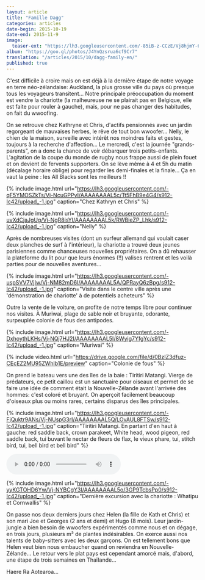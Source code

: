 ```yaml
---
layout: article
title: "Famille Dagg"
categories: articles
date-begin: 2015-10-19
date-end: 2015-11-9
image: 
  teaser-ext: "https://lh3.googleusercontent.com/-85iB-z-CCzE/Vj8hjmY-6YI/AAAAAAAALyQ/y-Ms_D70RwU/s912-Ic42/upload_-1.jpg"
album: "https://goo.gl/photos/J4YnQzsrua6cf9Cr7"
translation: "/articles/2015/10/dagg-family-en/"
published: true
---
```


C'est difficile à croire mais on est déjà à la dernière étape de notre voyage en terre néo-zélandaise: Auckland, la plus grosse ville du pays où presque tous les voyageurs transitent... Notre principale préoccupation du moment est vendre la chariotte (la malheureuse ne se plairait pas en Belgique, elle est faite pour rouler à gauche), mais, pour ne pas changer des habitudes, on fait du wwoofing. 

On se retrouve chez Kathryne et Chris, d'actifs pensionnés avec un jardin regorgeant de mauvaises herbes, le rêve de tout bon wwoofer... Nelly, le chien de la maison, surveille avec intérêt nos moindres faits et gestes, toujours à la recherche d'affection... Le mercredi, c'est la journée "grands-parents", on a donc la chance de voir débarquer trois petits-enfants. L'agitation de la coupe du monde de rugby nous frappe aussi de plein fouet et on devient de fervents supporters. On se lève même à 4 et 5h du matin (décalage horaire oblige) pour regarder les demi-finales et la finale... Ça en vaut la peine : les All Blacks sont les meilleurs !!

{% include image.html url="https://lh3.googleusercontent.com/-qF5YMOSZkTs/Vj-NcuGPPyI/AAAAAAAAL5c/Tt5FhB9e4G4/s912-Ic42/upload_-1.jpg" caption="Chez Kathryn et Chris" %}

{% include image.html url="https://lh3.googleusercontent.com/-uvXdCjaJgUg/Vj-NgR8isYI/AAAAAAAAL5k/RWBieZP_Lhk/s912-Ic42/upload_-1.jpg" caption="Nelly" %}

Après de nombreuses visites (dont un surfeur allemand qui voulait caser deux planches de surf à l'intérieur), la chariotte a trouvé deux jeunes parisiennes comme chanceuses nouvelles propriétaires. On a dû rehausser la plateforme du lit pour que leurs énormes (!!) valises rentrent et les voilà parties pour de nouvelles aventures...

{% include image.html url="https://lh3.googleusercontent.com/-uspSVV7VjIw/Vj-NM82mD6I/AAAAAAAAL5A/QPRayQ6zBpg/s912-Ic42/upload_-1.jpg" caption="Visite dans le centre ville après une 'démonstration de chariotte' à de potentiels acheteurs" %}

Outre la vente de le voiture, on profite de notre temps libre pour continuer nos visites. À Muriwai, plage de sable noir et bruyante, odorante, surpeuplée colonie de fous des antipodes.

{% include image.html url="https://lh3.googleusercontent.com/-DxhoythLKHs/Vj-NQj7HJ2I/AAAAAAAAL5I/8Wyig7YfgYc/s912-Ic42/upload_-1.jpg" caption="Muriwai" %}

{% include video.html url="https://drive.google.com/file/d/0BzIZ3dfuz-CEcEZ2MU95ZWhlb1E/preview" caption="Colonie de fous" %}

On prend le bateau vers une des îles de la baie : Tiritiri Matangi. Vierge de prédateurs, ce petit caillou est un sanctuaire pour oiseaux et permet de se faire une idée de comment était la Nouvelle-Zélande avant l'arrivée des hommes: c'est coloré et bruyant. On aperçoit facilement beaucoup d'oiseaux plus ou moins rares, certains disparus des îles principales.

{% include image.html url="https://lh3.googleusercontent.com/-FjQuktr9ANs/Vj-NUspG3rI/AAAAAAAAL5Q/LOvAUL8FTSw/s912-Ic42/upload_-1.jpg" caption="Tiritiri Matangi. En partant d'en haut à gauche: red saddle back, crown parakeet, White head, wood pigeon, red saddle back, tui buvant le nectar de fleurs de flax, le vieux phare, tui, stitch bird, tui, bell bird et bell bird" %}

<audio controls> <source src="https://drive.google.com/uc?export=download&id=0BzIZ3dfuz-CEdlpUdG1KSnFFZHc" type="audio/mp3"> </audio>

{% include image.html url="https://lh3.googleusercontent.com/-yyKGTOHD6Yw/Vj-NYBCgY3I/AAAAAAAAL5o/3GP9TcbsPp0/s912-Ic42/upload_-1.jpg" caption="Dernière excursion avec la chariotte : Whatipu et Cornwallis" %}

On passe nos deux derniers jours chez Helen (la fille de Kath et Chris) et son mari Joe et Georges (2 ans et demi) et Hugo (8 mois). Leur jardin-jungle a bien besoin de wwoofers expérimentés comme nous et on dégage, en trois jours, plusieurs m³ de plantes indésirables. On exerce aussi nos talents de baby-sitters avec les deux garçons. On est tellement bons que Helen veut bien nous embaucher quand on reviendra en Nouvelle-Zélande... Le retour vers le plat pays est cependant amorcé mais, d'abord, une étape de trois semaines en Thaïlande...

Haere Ra Aotearoa...
